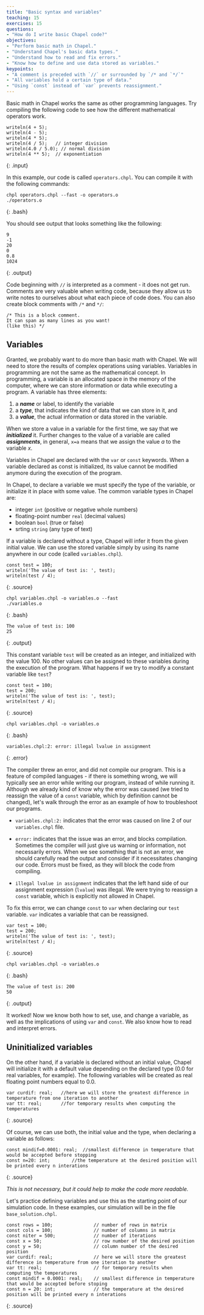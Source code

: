 ```yaml
---
title: "Basic syntax and variables"
teaching: 15
exercises: 15
questions:
- "How do I write basic Chapel code?"
objectives:
- "Perform basic math in Chapel."
- "Understand Chapel's basic data types."
- "Understand how to read and fix errors."
- "Know how to define and use data stored as variables."
keypoints:
- "A comment is preceded with `//` or surrounded by `/* and `*/`"
- "All variables hold a certain type of data."
- "Using `const` instead of `var` prevents reassignment."
---
```


Basic math in Chapel works the same as other programming languages. 
Try compiling the following code to see how the different mathematical operators work.

```
writeln(4 + 5);
writeln(4 - 5);
writeln(4 * 5);
writeln(4 / 5);   // integer division
writeln(4.0 / 5.0); // normal division
writeln(4 ** 5);  // exponentiation
```
{: .input}

In this example, our code is called `operators.chpl`. 
You can compile it with the following commands:
```
chpl operators.chpl --fast -o operators.o
./operators.o
```
{: .bash}

You should see output that looks something like the following:

```
9
-1
20
0
0.8
1024
```
{: .output}

Code beginning with `//` is interpreted as a comment - it does not get run.
Comments are very valuable when writing code, 
because they allow us to write notes to ourselves about what each piece of code does.
You can also create block comments with `/*` and `*/`:

```
/* This is a block comment.
It can span as many lines as you want!
(like this) */
```

## Variables

Granted, we probably want to do more than basic math with Chapel.
We will need to store the results of complex operations using variables.
Variables in programming are not the same as the mathematical concept. In programming, a variable is an allocated space in the memory of the computer, where we can store information or data while executing a program. A variable has three elements: 

1. a **_name_** or label, to identify the variable 
2. a **_type_**, that indicates the kind of data that we can store in it, and
3. a **_value_**, the actual information or data stored in the variable.

When we store a value in a variable for the first time, we say that we **_initialized_** it. Further changes to the value of a variable are called **_assignments_**, in general, `x=a` means that we assign the value *a* to the variable *x*.

Variables in Chapel are declared with the `var` or `const` keywords. When a variable declared as const is initialized, its value cannot be modified anymore during the execution of the program. 

In Chapel, to declare a variable we must specify the type of the variable, or initialize it in place with some value. The common variable types in Chapel are:

* integer `int` (positive or negative whole numbers)
* floating-point number `real` (decimal values)
* boolean `bool`  (true or false)
* srting `string` (any type of text)


If a variable is declared without a type, Chapel will infer it from the given initial value.
We can use the stored variable simply by using its name anywhere in our code (called `variables.chpl`).

~~~
const test = 100;
writeln('The value of test is: ', test);
writeln(test / 4);
~~~
{: .source}
```
chpl variables.chpl -o variables.o --fast
./variables.o
```
{: .bash}
```
The value of test is: 100
25
```
{: .output}

This constant variable `test` will be created as an integer, and initialized with the value 100. 
No other values can be assigned to these variables during the execution of the program.
What happens if we try to modify a constant variable like `test`?

~~~
const test = 100;
test = 200;
writeln('The value of test is: ', test);
writeln(test / 4);
~~~
{: .source}
```
chpl variables.chpl -o variables.o
```
{: .bash}
```
variables.chpl:2: error: illegal lvalue in assignment
```
{: .error}

The compiler threw an error, and did not compile our program.
This is a feature of compiled languages - 
if there is something wrong, we will typically see an error while writing our program, 
instead of while running it.
Although we already kind of know why the error was caused 
(we tried to reassign the value of a `const` variable, which by definition cannot be changed),
let's walk through the error as an example of how to troubleshoot our programs.

* `variables.chpl:2:` indicates that the error was caused on line 2 of our `variables.chpl` file.

* `error:` indicates that the issue was an error, and blocks compilation. Sometimes the compiler will just give us warning or information, not necessarily errors. When we see something that is not an error, we should carefully read the output and consider if it necessitates changing our code. Errors must be fixed, as they will block the code from compiling.

* `illegal lvalue in assignment` indicates that the left hand side of our assignment expression (`lvalue`) was illegal. We were trying to reassign a `const` variable, which is explicitly not allowed in Chapel.

To fix this error, we can change `const` to `var` when declaring our `test` variable.
`var` indicates a variable that can be reassigned.

~~~
var test = 100;
test = 200;
writeln('The value of test is: ', test);
writeln(test / 4);
~~~
{: .source}
```
chpl variables.chpl -o variables.o
```
{: .bash}
```
The value of test is: 200
50
```
{: .output}

It worked! Now we know both how to set, use, and change a variable, 
as well as the implications of using `var` and `const`.
We also know how to read and interpret errors.

## Uninitialized variables

On the other hand, if a variable is declared without an initial value, Chapel will initialize it with a default value depending on the declared type (0.0 for real variables, for example). The following variables will be created as real floating point numbers equal to 0.0.

~~~
var curdif: real;	//here we will store the greatest difference in temperature from one iteration to another 
var tt: real;		//for temporary results when computing the temperatures
~~~
{: .source}

Of course, we can use both, the initial value and the type, when declaring a variable as follows:

~~~
const mindif=0.0001: real;	//smallest difference in temperature that would be accepted before stopping
const n=20: int;		//the temperature at the desired position will be printed every n interations
~~~
{: .source}

*This is not necessary, but it could help to make the code more readable.*


Let's practice defining variables and use this as the starting point of our simulation code.
In these examples, our simulation will be in the file `base_solution.chpl`.

```
const rows = 100;               // number of rows in matrix
const cols = 100;               // number of columns in matrix
const niter = 500;              // number of iterations
const x = 50;                   // row number of the desired position
const y = 50;                   // column number of the desired position
var curdif: real;               // here we will store the greatest difference in temperature from one iteration to another 
var tt: real;                   // for temporary results when computing the temperatures
const mindif = 0.0001: real;    // smallest difference in temperature that would be accepted before stoping
const n = 20: int;              // the temperature at the desired position will be printed every n interations
```
{: .source}
